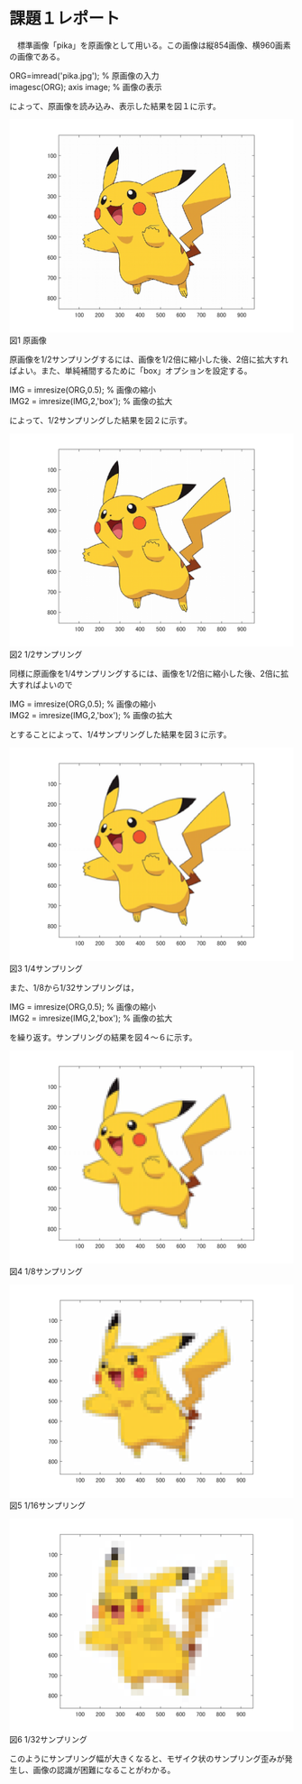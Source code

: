 # 課題１レポート

　標準画像「pika」を原画像として用いる。この画像は縦854画像、横960画素の画像である。

ORG=imread('pika.jpg'); % 原画像の入力  
imagesc(ORG); axis image; % 画像の表示

によって、原画像を読み込み、表示した結果を図１に示す。

![原画像](https://github.com/ryo-akaiwa/gazou_kadai/blob/master/image/kadai1_1.png?raw=true)  
図1 原画像

原画像を1/2サンプリングするには、画像を1/2倍に縮小した後、2倍に拡大すればよい。また、単純補間するために「box」オプションを設定する。

IMG = imresize(ORG,0.5); % 画像の縮小  
IMG2 = imresize(IMG,2,'box'); % 画像の拡大

によって、1/2サンプリングした結果を図２に示す。

![原画像](https://github.com/ryo-akaiwa/gazou_kadai/blob/master/image/kadai1_2.png?raw=true)  
図2 1/2サンプリング

同様に原画像を1/4サンプリングするには、画像を1/2倍に縮小した後、2倍に拡大すればよいので

IMG = imresize(ORG,0.5); % 画像の縮小  
IMG2 = imresize(IMG,2,'box'); % 画像の拡大

とすることによって、1/4サンプリングした結果を図３に示す。

![原画像](https://github.com/ryo-akaiwa/gazou_kadai/blob/master/image/kadai1_3.png?raw=true)  
図3 1/4サンプリング

また、1/8から1/32サンプリングは，

IMG = imresize(ORG,0.5); % 画像の縮小  
IMG2 = imresize(IMG,2,'box'); % 画像の拡大

を繰り返す。サンプリングの結果を図４～６に示す。

![原画像](https://github.com/ryo-akaiwa/gazou_kadai/blob/master/image/kadai1_4.png?raw=true)  
図4 1/8サンプリング

![原画像](https://github.com/ryo-akaiwa/gazou_kadai/blob/master/image/kadai1_5.png?raw=true)  
図5 1/16サンプリング

![原画像](https://github.com/ryo-akaiwa/gazou_kadai/blob/master/image/kadai1_6.png?raw=true)  
図6 1/32サンプリング

このようにサンプリング幅が大きくなると、モザイク状のサンプリング歪みが発生し、画像の認識が困難になることがわかる。
